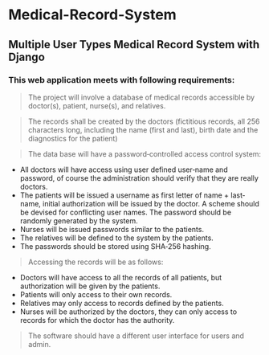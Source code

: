 # Medical-Record-System
## Multiple User Types Medical Record System with Django

### This web application meets with following requirements:

> The project will involve a database of medical records accessible by doctor(s), patient, nurse(s), and relatives.

> The records shall be created by the doctors (fictitious records, all 256 characters long, including the name (first and last), birth date and the diagnostics for the patient)

> The data base will have a password‐controlled access control system:
- All doctors will have access using user defined user‐name and password, of course the administration should verify that they are really doctors. 
- The patients will be issued a username as first letter of name + last‐name, initial authorization will be issued by the doctor. A scheme should be devised for conflicting user names. The password should be randomly generated by the system. 
- Nurses will be issued passwords similar to the patients. 
- The relatives will be defined to the system by the patients. 
- The passwords should be stored using SHA‐256 hashing.

> Accessing the records will be as follows:
- Doctors will have access to all the records of all patients, but authorization will be given by the patients.
- Patients will only access to their own records.
- Relatives may only access to records defined by the patients.
- Nurses will be authorized by the doctors, they can only access to records for which the doctor has the authority.

> The software should have a different user interface for users and admin.
